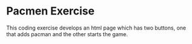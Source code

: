 # Pacmen Exercise
This coding exercise develops an html page which has two buttons, one that adds pacman and the other starts the game. 
